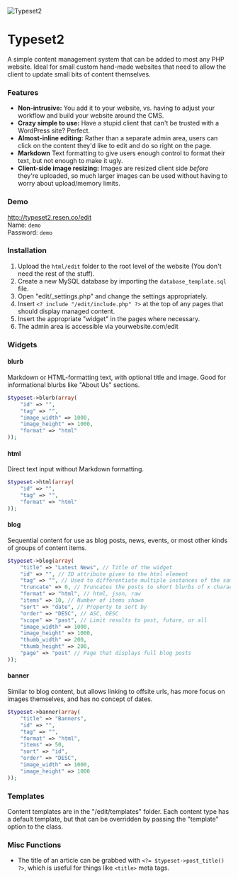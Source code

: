 ![Typeset2](https://raw.github.com/resenco/typeset2.resen.co/master/assets/logo.png)

# Typeset2
A simple content management system that can be added to most any PHP website. Ideal for small custom hand-made websites that need to allow the client to update small bits of content themselves.

### Features

- **Non-intrusive:** You add it to your website, vs. having to adjust your workflow and build your website around the CMS. 
- **Crazy simple to use:** Have a stupid client that can't be trusted with a WordPress site? Perfect.
- **Almost-inline editing:** Rather than a separate admin area, users can click on the content they'd like to edit and do so right on the page.
- **Markdown** Text formatting to give users enough control to format their text, but not enough to make it ugly.
- **Client-side image resizing:** Images are resized client side *before* they're uploaded, so much larger images can be used without having to worry about upload/memory limits.

### Demo

http://typeset2.resen.co/edit  
Name: `demo`  
Password: `demo`

### Installation

1. Upload the `html/edit` folder to the root level of the website (You don't need the rest of the stuff).
1. Create a new MySQL database by importing the `database_template.sql` file.
1. Open "edit/_settings.php" and change the settings appropriately.
1. Insert `<? include "/edit/include.php" ?>` at the top of any pages that should display managed content.
1. Insert the appropriate "widget" in the pages where necessary.
1. The admin area is accessible via yourwebsite.com/edit

### Widgets

#### blurb
Markdown or HTML-formatting text, with optional title and image. Good for informational blurbs like "About Us" sections.
```php
$typeset->blurb(array(
	"id" => "",
	"tag" => "",
	"image_width" => 1000,
	"image_height" => 1000,
	"format" => "html"
));
```

#### html
Direct text input without Markdown formatting.
```php
$typeset->html(array(
	"id" => "",
	"tag" => "",
	"format" => "html"
));
```

#### blog
Sequential content for use as blog posts, news, events, or most other kinds of groups of content items.
```php
$typeset->blog(array(
	"title" => "Latest News", // Title of the widget
	"id" => "", // ID attribute given to the html element
	"tag" => "", // Used to differentiate multiple instances of the same content type in the database
	"truncate" => 0, // Truncates the posts to short blurbs of x characters
	"format" => "html", // html, json, raw
	"items" => 10, // Number of items shown
	"sort" => "date", // Property to sort by
	"order" => "DESC", // ASC, DESC
	"scope" => "past", // Limit results to past, future, or all
	"image_width" => 1000,
	"image_height" => 1000,
	"thumb_width" => 200,
	"thumb_height" => 200,
	"page" => "post" // Page that displays full blog posts
));
```

#### banner
Similar to blog content, but allows linking to offsite urls, has more focus on images themselves, and has no concept of dates.
```php
$typeset->banner(array(
	"title" => "Banners",
	"id" => "",
	"tag" => "",
	"format" => "html",
	"items" => 50,
	"sort" => "id",
	"order" => "DESC",
	"image_width" => 1000,
	"image_height" => 1000
));
```

### Templates
Content templates are in the "/edit/templates" folder. Each content type has a default template, but that can be overridden by passing the "template" option to the class.

### Misc Functions
- The title of an article can be grabbed with `<?= $typeset->post_title() ?>`, which is useful for things like `<title>` meta tags.


